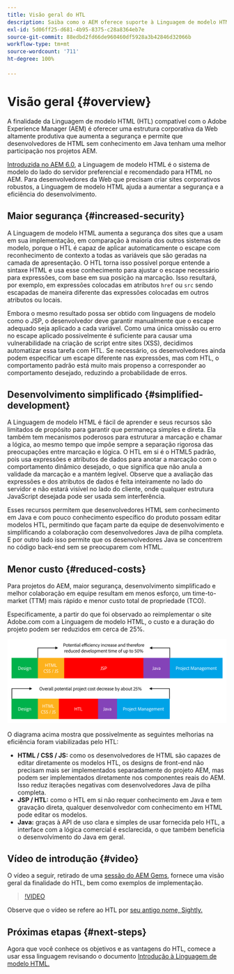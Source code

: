 ```yaml
---
title: Visão geral do HTL
description: Saiba como o AEM oferece suporte à Linguagem de modelo HTML (HTL) para entregar uma estrutura Web produtiva de nível empresarial, aumentando a segurança e permitindo que desenvolvedores de HTML sem conhecimento em Java tenham uma melhor participação em projetos do AEM.
exl-id: 5d06ff25-d681-4b95-8375-c28a8364eb7e
source-git-commit: 88edbd2fd66de960460df5928a3b42846d32066b
workflow-type: tm+mt
source-wordcount: '711'
ht-degree: 100%

---
```



# Visão geral {#overview}

A finalidade da Linguagem de modelo HTML (HTL) compatível com o Adobe Experience Manager (AEM) é oferecer uma estrutura corporativa da Web altamente produtiva que aumenta a segurança e permite que desenvolvedores de HTML sem conhecimento em Java tenham uma melhor participação nos projetos AEM.

[Introduzida no AEM 6.0](history.md), a Linguagem de modelo HTML é o sistema de modelo do lado do servidor preferencial e recomendado para HTML no AEM. Para desenvolvedores da Web que precisam criar sites corporativos robustos, a Linguagem de modelo HTML ajuda a aumentar a segurança e a eficiência do desenvolvimento.

## Maior segurança {#increased-security}

A Linguagem de modelo HTML aumenta a segurança dos sites que a usam em sua implementação, em comparação à maioria dos outros sistemas de modelo, porque o HTL é capaz de aplicar automaticamente o escape com reconhecimento de contexto a todas as variáveis que são geradas na camada de apresentação. O HTL torna isso possível porque entende a sintaxe HTML e usa esse conhecimento para ajustar o escape necessário para expressões, com base em sua posição na marcação. Isso resultará, por exemplo, em expressões colocadas em atributos `href` ou `src` sendo escapadas de maneira diferente das expressões colocadas em outros atributos ou locais.

Embora o mesmo resultado possa ser obtido com linguagens de modelo como o JSP, o desenvolvedor deve garantir manualmente que o escape adequado seja aplicado a cada variável. Como uma única omissão ou erro no escape aplicado possivelmente é suficiente para causar uma vulnerabilidade na criação de script entre sites (XSS), decidimos automatizar essa tarefa com HTL. Se necessário, os desenvolvedores ainda podem especificar um escape diferente nas expressões, mas com HTL, o comportamento padrão está muito mais propenso a corresponder ao comportamento desejado, reduzindo a probabilidade de erros.

## Desenvolvimento simplificado {#simplified-development}

A Linguagem de modelo HTML é fácil de aprender e seus recursos são limitados de propósito para garantir que permaneça simples e direta. Ela também tem mecanismos poderosos para estruturar a marcação e chamar a lógica, ao mesmo tempo que impõe sempre a separação rigorosa das preocupações entre marcação e lógica. O HTL em si é o HTML5 padrão, pois usa expressões e atributos de dados para anotar a marcação com o comportamento dinâmico desejado, o que significa que não anula a validade da marcação e a mantém legível. Observe que a avaliação das expressões e dos atributos de dados é feita inteiramente no lado do servidor e não estará visível no lado do cliente, onde qualquer estrutura JavaScript desejada pode ser usada sem interferência.

Esses recursos permitem que desenvolvedores HTML sem conhecimento em Java e com pouco conhecimento específico do produto possam editar modelos HTL, permitindo que façam parte da equipe de desenvolvimento e simplificando a colaboração com desenvolvedores Java de pilha completa. E por outro lado isso permite que os desenvolvedores Java se concentrem no código back-end sem se preocuparem com HTML.

## Menor custo {#reduced-costs}

Para projetos do AEM, maior segurança, desenvolvimento simplificado e melhor colaboração em equipe resultam em menos esforço, um time-to-market (TTM) mais rápido e menor custo total de propriedade (TCO).

Especificamente, a partir do que foi observado ao reimplementar o site Adobe.com com a Linguagem de modelo HTML, o custo e a duração do projeto podem ser reduzidos em cerca de 25%.

![Aumente a eficiência e diminua os custos](assets/chlimage_1.png)

O diagrama acima mostra que possivelmente as seguintes melhorias na eficiência foram viabilizadas pelo HTL:

* **HTML / CSS / JS:** como os desenvolvedores de HTML são capazes de editar diretamente os modelos HTL, os designs de front-end não precisam mais ser implementados separadamente do projeto AEM, mas podem ser implementados diretamente nos componentes reais do AEM. Isso reduz iterações negativas com desenvolvedores Java de pilha completa.
* **JSP / HTL:** como o HTL em si não requer conhecimento em Java e tem gravação direta, qualquer desenvolvedor com conhecimento em HTML pode editar os modelos.
* **Java:** graças à API de uso clara e simples de usar fornecida pelo HTL, a interface com a lógica comercial é esclarecida, o que também beneficia o desenvolvimento do Java em geral.

## Vídeo de introdução {#video}

O vídeo a seguir, retirado de uma [sessão do AEM Gems](https://experienceleague.adobe.com/docs/experience-manager-gems-events/gems/gems2014/aem-introduction-to-htl.html?lang=pt-BR), fornece uma visão geral da finalidade do HTL, bem como exemplos de implementação.

>[!VIDEO](https://video.tv.adobe.com/v/19504/?quality=9)

Observe que o vídeo se refere ao HTL por [seu antigo nome, Sightly.](history.md)

## Próximas etapas {#next-steps}

Agora que você conhece os objetivos e as vantagens do HTL, comece a usar essa linguagem revisando o documento [Introdução à Linguagem de modelo HTML.](getting-started.md)
